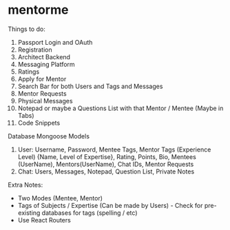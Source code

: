 # mentorme

Things to do:
1. Passport Login and OAuth
2. Registration
3. Architect Backend
4. Messaging Platform
5. Ratings
6. Apply for Mentor
7. Search Bar for both Users and Tags and Messages
8. Mentor Requests
9. Physical Messages
10. Notepad or maybe a Questions List with that Mentor / Mentee (Maybe in Tabs)
11. Code Snippets

Database Mongoose Models
1. User: Username, Password, Mentee Tags, Mentor Tags (Experience Level) {Name, Level of Expertise}, Rating, Points, Bio, Mentees (UserName), Mentors(UserName), Chat IDs, Mentor Requests
2. Chat: Users, Messages, Notepad, Question List, Private Notes

Extra Notes:
- Two Modes (Mentee, Mentor)
- Tags of Subjects / Expertise (Can be made by Users) - Check for pre-existing databases for tags (spelling / etc)
- Use React Routers
